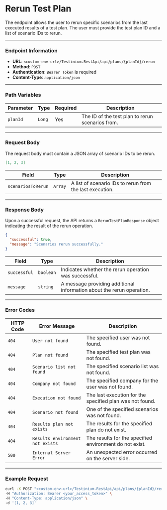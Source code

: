 # Rerun Test Plan

The endpoint allows the user to rerun specific scenarios from the last executed results of a test plan. The user must provide the test plan ID and a list of scenario IDs to rerun.

***

### Endpoint Information

* **URL**: `<custom-env-url>/Testinium.RestApi/api/plans/{planId}/rerun`
* **Method**: `POST`
* **Authentication**: `Bearer Token` is required
* **Content-Type**: `application/json`

***

### Path Variables

| Parameter | Type   | Required | Description                                      |
| --------- | ------ | -------- | ------------------------------------------------ |
| `planId`  | `Long` | Yes      | The ID of the test plan to rerun scenarios from. |

***

### Request Body

The request body must contain a JSON array of scenario IDs to be rerun.

```json
[1, 2, 3]
```

| Field              | Type    | Description                                              |
| ------------------ | ------- | -------------------------------------------------------- |
| `scenariosToRerun` | `Array` | A list of scenario IDs to rerun from the last execution. |

***

### Response Body

Upon a successful request, the API returns a `RerunTestPlanResponse` object indicating the result of the rerun operation.

```json
{
  "successful": true,
  "message": "Scenarios rerun successfully."
}
```

| Field        | Type      | Description                                                           |
| ------------ | --------- | --------------------------------------------------------------------- |
| `successful` | `boolean` | Indicates whether the rerun operation was successful.                 |
| `message`    | `string`  | A message providing additional information about the rerun operation. |

***

### Error Codes

| HTTP Code | Error Message                    | Description                                              |
| --------- | -------------------------------- | -------------------------------------------------------- |
| `404`     | `User not found`                 | The specified user was not found.                        |
| `404`     | `Plan not found`                 | The specified test plan was not found.                   |
| `404`     | `Scenario list not found`        | The specified scenario list was not found.               |
| `404`     | `Company not found`              | The specified company for the user was not found.        |
| `404`     | `Execution not found`            | The last execution for the specified plan was not found. |
| `404`     | `Scenario not found`             | One of the specified scenarios was not found.            |
| `404`     | `Results plan not exists`        | The results for the specified plan do not exist.         |
| `404`     | `Results environment not exists` | The results for the specified environment do not exist.  |
| `500`     | `Internal Server Error`          | An unexpected error occurred on the server side.         |

***

### Example Request

```bash
curl -X POST "<custom-env-url>/Testinium.RestApi/api/plans/{planId}/rerun" \
-H "Authorization: Bearer <your_access_token>" \
-H "Content-Type: application/json" \
-d '[1, 2, 3]'
```
